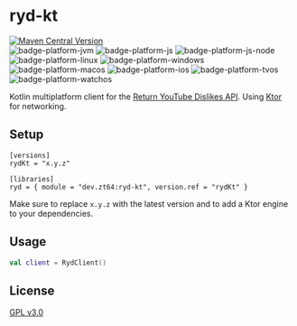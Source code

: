 # ryd-kt

[![Maven Central Version](https://img.shields.io/maven-central/v/dev.zt64/ryd-kt)](https://central.sonatype.com/artifact/dev.zt64/ryd-kt)
<br>
![badge-platform-jvm]
![badge-platform-js]
![badge-platform-js-node]
![badge-platform-linux]
![badge-platform-windows]
![badge-platform-macos]
![badge-platform-ios]
![badge-platform-tvos]
![badge-platform-watchos]

Kotlin multiplatform client for the [Return YouTube Dislikes API](https://returnyoutubedislikeapi.com/swagger/index.html).
Using [Ktor](https://github.com/ktorio/ktor) for networking.

## Setup

```
[versions]
rydKt = "x.y.z"

[libraries]
ryd = { module = "dev.zt64:ryd-kt", version.ref = "rydKt" }
```

Make sure to replace `x.y.z` with the latest version and to add a Ktor engine to your dependencies.

## Usage

```kotlin
val client = RydClient()
```

## License

[GPL v3.0](LICENSE)

[badge-platform-jvm]: http://img.shields.io/badge/-jvm-DB413D.svg?style=flat

[badge-platform-js]: http://img.shields.io/badge/-js-F8DB5D.svg?style=flat

[badge-platform-js-node]: https://img.shields.io/badge/-nodejs-68a063.svg?style=flat

[badge-platform-linux]: http://img.shields.io/badge/-linux-2D3F6C.svg?style=flat

[badge-platform-windows]: http://img.shields.io/badge/-windows-4D76CD.svg?style=flat

[badge-platform-macos]: http://img.shields.io/badge/-macos-111111.svg?style=flat

[badge-platform-ios]: http://img.shields.io/badge/-ios-CDCDCD.svg?style=flat

[badge-platform-tvos]: http://img.shields.io/badge/-tvos-808080.svg?style=flat

[badge-platform-watchos]: http://img.shields.io/badge/-watchos-C0C0C0.svg?style=flat

[badge-platform-wasm]: https://img.shields.io/badge/-wasm-624FE8.svg?style=flat